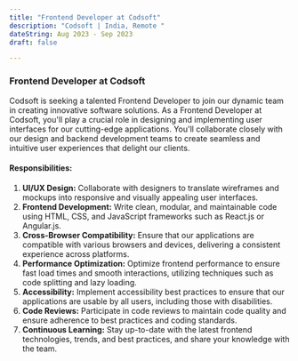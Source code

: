 ```yaml
---
title: "Frontend Developer at Codsoft"
description: "Codsoft | India, Remote "
dateString: Aug 2023 - Sep 2023
draft: false

---
```


### Frontend Developer at Codsoft



Codsoft is seeking a talented Frontend Developer to join our dynamic team in creating innovative software solutions. As a Frontend Developer at Codsoft, you'll play a crucial role in designing and implementing user interfaces for our cutting-edge applications. You'll collaborate closely with our design and backend development teams to create seamless and intuitive user experiences that delight our clients.

#### Responsibilities:

1. **UI/UX Design:** Collaborate with designers to translate wireframes and mockups into responsive and visually appealing user interfaces.
2. **Frontend Development:** Write clean, modular, and maintainable code using HTML, CSS, and JavaScript frameworks such as React.js or Angular.js.
3. **Cross-Browser Compatibility:** Ensure that our applications are compatible with various browsers and devices, delivering a consistent experience across platforms.
4. **Performance Optimization:** Optimize frontend performance to ensure fast load times and smooth interactions, utilizing techniques such as code splitting and lazy loading.
5. **Accessibility:** Implement accessibility best practices to ensure that our applications are usable by all users, including those with disabilities.
6. **Code Reviews:** Participate in code reviews to maintain code quality and ensure adherence to best practices and coding standards.
7. **Continuous Learning:** Stay up-to-date with the latest frontend technologies, trends, and best practices, and share your knowledge with the team.

